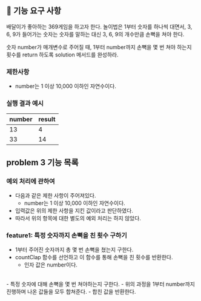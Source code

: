 ## 🚀 기능 요구 사항

배달이가 좋아하는 369게임을 하고자 한다. 놀이법은 1부터 숫자를 하나씩 대면서, 3, 6, 9가 들어가는 숫자는 숫자를 말하는 대신 3, 6, 9의 개수만큼 손뼉을 쳐야 한다.

숫자 number가 매개변수로 주어질 때, 1부터 number까지 손뼉을 몇 번 쳐야 하는지 횟수를 return 하도록 solution 메서드를 완성하라.

### 제한사항

- number는 1 이상 10,000 이하인 자연수이다.

### 실행 결과 예시

| number | result |
| --- | --- |
| 13 | 4 |
| 33 | 14 |

## problem 3 기능 목록
### 예외 처리에 관하여
- 다음과 같은 제한 사항이 주어져있다.
  - number는 1 이상 10,000 이하인 자연수이다.
- 입력값은 위의 제한 사항을 지킨 값이라고 판단하였다.
- 따라서 위의 항목에 대한 별도의 예외 처리는 하지 않았다.

### feature1: 특정 숫자까지 손뼉을 친 횟수 구하기
- 1부터 주어진 숫자까지 총 몇 번 손뼉을 쳤는지 구한다.
- countClap 함수를 선언하고 이 함수를 통해 손뼉을 친 횟수를 반환한다.
  - 인자 값은 number이다.
<br>
- 특정 숫자에 대해 손뼉을 몇 번 쳐야하는지 구한다.
- 위의 과정을 1부터 number까지 진행하며 나온 값들을 모두 합쳐준다.
- 합친 값을 반환한다.